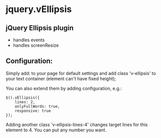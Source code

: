 jquery.vEllipsis
================

jQuery Ellipsis plugin
----------------------

- handles events
- handles screenResize

Configuration:
--------------
Simply add:
	<script src="https://raw.githubusercontent.com/nulen/jquery.vEllipsis/master/jquery.vEllipsis.js"></script>
    	<script type="text/javascript">
	        $( document ).ready(function() {
	            $().vEllipsis();
	        });
        </script>
to your page for default settings and add class 'v-ellipsis' to your text container (element can't have fixed height);

You can also extend them by adding configuration, e.g.:

    $().vEllipsis({
        lines: 2,
        onlyFullWords: true,
        responsive: true
    });

Adding another class 'v-ellipsis-lines-4' changes target lines for this element to 4. You can put any number you want.
